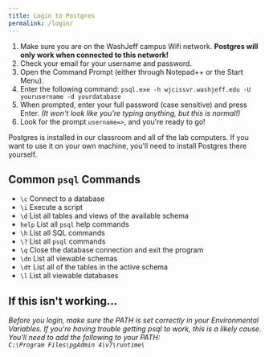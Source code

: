 ```yaml
---
title: Login to Postgres
permalink: /login/
---
```



1. Make sure you are on the WashJeff campus Wifi network. **Postgres will only work when connected to this network!**
2. Check your email for your username and password.
3. Open the Command Prompt (either through Notepad++ or the Start Menu).
4. Enter the following command: `psql.exe -h wjcissvr.washjeff.edu -U yourusername -d yourdatabase`
5. When prompted, enter your full password (case sensitive) and press Enter. *(It won't look like you're typing anything, but this is normal!)*
6. Look for the prompt `username=>`, and you're ready to go!

Postgres is installed in our classroom and all of the lab computers. If you want to use it on your own machine, you'll need to install Postgres there yourself.

## Common `psql` Commands

- `\c` Connect to a database
- `\i` Execute a script
- `\d` List all tables and views of the available schema
- `help` List all `psql` help commands
- `\h` List all SQL commands
- `\?` List all `psql` commands
- `\q` Close the database connection and exit the program
- `\dn` List all viewable schemas
- `\dt` List all of the tables in the active schema
- `\l` List all viewable databases

## If this isn't working...

*Before you login, make sure the PATH is set correctly in your Environmental Variables. If you're having trouble getting psql to work, this is a likely cause. You'll need to add the following to your PATH:  
`C:\Program Files\pgAdmin 4\v7\runtime\`*
